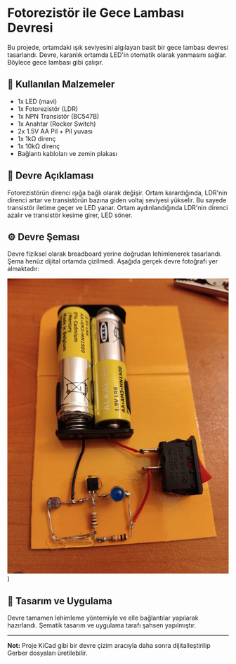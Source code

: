 
# Fotorezistör ile Gece Lambası Devresi

Bu projede, ortamdaki ışık seviyesini algılayan basit bir gece lambası devresi tasarlandı. Devre, karanlık ortamda LED'in otomatik olarak yanmasını sağlar. Böylece gece lambası gibi çalışır.

## 🧰 Kullanılan Malzemeler
- 1x LED (mavi)
- 1x Fotorezistör (LDR)
- 1x NPN Transistör (BC547B)
- 1x Anahtar (Rocker Switch)
- 2x 1.5V AA Pil + Pil yuvası
- 1x 1kΩ direnç
- 1x 10kΩ direnç
- Bağlantı kabloları ve zemin plakası

## 🔧 Devre Açıklaması

Fotorezistörün direnci ışığa bağlı olarak değişir. Ortam karardığında, LDR'nin direnci artar ve transistörün bazına giden voltaj seviyesi yükselir. Bu sayede transistör iletime geçer ve LED yanar. Ortam aydınlandığında LDR'nin direnci azalır ve transistör kesime girer, LED söner.

## ⚙️ Devre Şeması

Devre fiziksel olarak breadboard yerine doğrudan lehimlenerek tasarlandı. Şema henüz dijital ortamda çizilmedi. Aşağıda gerçek devre fotoğrafı yer almaktadır:

![Devre Fotoğrafı](images/IMG-20221107-WA0020.jpg)
)

## 🧠 Tasarım ve Uygulama

Devre tamamen lehimleme yöntemiyle ve elle bağlantılar yapılarak hazırlandı. Şematik tasarım ve uygulama tarafı şahsen yapılmıştır.

---

**Not:** Proje KiCad gibi bir devre çizim aracıyla daha sonra dijitalleştirilip Gerber dosyaları üretilebilir.





